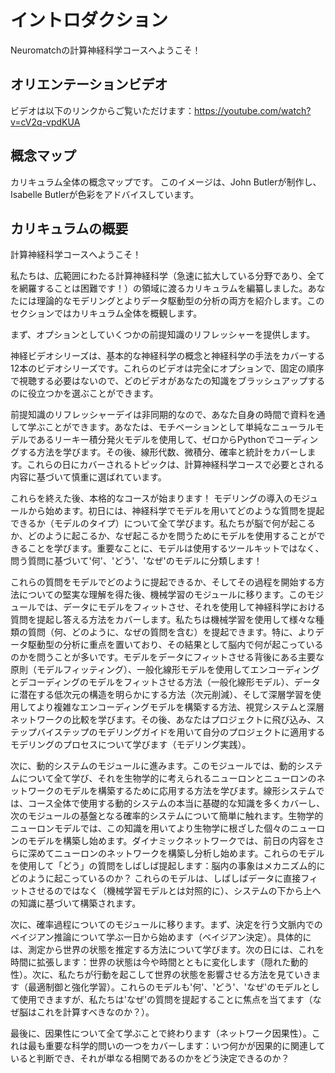 # イントロダクション
Neuromatchの計算神経科学コースへようこそ！

## オリエンテーションビデオ
ビデオは以下のリンクからご覧いただけます：https://youtube.com/watch?v=cV2q-vpdKUA
<YouTube id="cV2q-vpdKUA" />

## 概念マップ
カリキュラム全体の概念マップです。
このイメージは、John Butlerが制作し、Isabelle Butlerが色彩をアドバイスしています。

## カリキュラムの概要
計算神経科学コースへようこそ！

私たちは、広範囲にわたる計算神経科学（急速に拡大している分野であり、全てを網羅することは困難です！）の領域に渡るカリキュラムを編纂しました。あなたには理論的なモデリングとよりデータ駆動型の分析の両方を紹介します。このセクションではカリキュラム全体を概観します。

まず、オプションとしていくつかの前提知識のリフレッシャーを提供します。

神経ビデオシリーズは、基本的な神経科学の概念と神経科学の手法をカバーする12本のビデオシリーズです。これらのビデオは完全にオプションで、固定の順序で視聴する必要はないので、どのビデオがあなたの知識をブラッシュアップするのに役立つかを選ぶことができます。

前提知識のリフレッシャーデイは非同期的なので、あなた自身の時間で資料を通して学ぶことができます。あなたは、モチベーションとして単純なニューラルモデルであるリーキー積分発火モデルを使用して、ゼロからPythonでコーディングする方法を学びます。その後、線形代数、微積分、確率と統計をカバーします。これらの日にカバーされるトピックは、計算神経科学コースで必要とされる内容に基づいて慎重に選ばれています。

これらを終えた後、本格的なコースが始まります！ モデリングの導入のモジュールから始めます。初日には、神経科学でモデルを用いてどのような質問を提起できるか（モデルのタイプ）について全て学びます。私たちが脳で何が起こるか、どのように起こるか、なぜ起こるかを問うためにモデルを使用することができることを学びます。重要なことに、モデルは使用するツールキットではなく、問う質問に基づいて'何'、'どう'、'なぜ'のモデルに分類します！

これらの質問をモデルでどのように提起できるか、そしてその過程を開始する方法についての堅実な理解を得た後、機械学習のモジュールに移ります。このモジュールでは、データにモデルをフィットさせ、それを使用して神経科学における質問を提起し答える方法をカバーします。私たちは機械学習を使用して様々な種類の質問（何、どのように、なぜの質問を含む）を提起できます。特に、よりデータ駆動型の分析に重点を置いており、その結果として脳内で何が起こっているのかを問うことが多いです。モデルをデータにフィットさせる背後にある主要な原則（モデルフィッティング）、一般化線形モデルを使用してエンコーディングとデコーディングのモデルをフィットさせる方法（一般化線形モデル）、データに潜在する低次元の構造を明らかにする方法（次元削減）、そして深層学習を使用してより複雑なエンコーディングモデルを構築する方法、視覚システムと深層ネットワークの比較を学びます。その後、あなたはプロジェクトに飛び込み、ステップバイステップのモデリングガイドを用いて自分のプロジェクトに適用するモデリングのプロセスについて学びます（モデリング実践）。

次に、動的システムのモジュールに進みます。このモジュールでは、動的システムについて全て学び、それを生物学的に考えられるニューロンとニューロンのネットワークのモデルを構築するために応用する方法を学びます。線形システムでは、コース全体で使用する動的システムの本当に基礎的な知識を多くカバーし、次のモジュールの基盤となる確率的システムについて簡単に触れます。生物学的ニューロンモデルでは、この知識を用いてより生物学に根ざした個々のニューロンのモデルを構築し始めます。ダイナミックネットワークでは、前日の内容をさらに深めてニューロンのネットワークを構築し分析し始めます。これらのモデルを使用して「どう」の質問をしばしば提起します：脳内の事象はメカニズム的にどのように起こっているのか？ これらのモデルは、しばしばデータに直接フィットさせるのではなく（機械学習モデルとは対照的に）、システムの下から上への知識に基づいて構築されます。

次に、確率過程についてのモジュールに移ります。まず、決定を行う文脈内でのベイジアン推論について学ぶ一日から始めます（ベイジアン決定）。具体的には、測定から世界の状態を推定する方法について学びます。次の日には、これを時間に拡張します：世界の状態は今や時間とともに変化します（隠れた動的性）。次に、私たちが行動を起こして世界の状態を影響させる方法を見ていきます（最適制御と強化学習）。これらのモデルも'何'、'どう'、'なぜ'のモデルとして使用できますが、私たちは'なぜ'の質問を提起することに焦点を当てます（なぜ脳はこれを計算すべきなのか？）。

最後に、因果性について全て学ぶことで終わります（ネットワーク因果性）。これは最も重要な科学的問いの一つをカバーします：いつ何かが因果的に関連していると判断でき、それが単なる相関であるのかをどう決定できるのか？